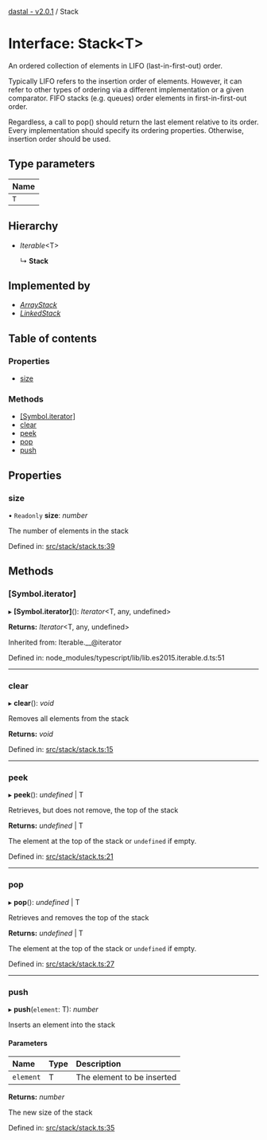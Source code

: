 [dastal - v2.0.1](../README.md) / Stack

# Interface: Stack<T\>

An ordered collection of elements in LIFO (last-in-first-out) order.

Typically LIFO refers to the insertion order of elements. However, it
can refer to other types of ordering via a different implementation or a given comparator.
FIFO stacks (e.g. queues) order elements in first-in-first-out order.

Regardless, a call to pop() should return the last element relative to its order.
Every implementation should specify its ordering properties. Otherwise, insertion order should be used.

## Type parameters

| Name |
| :------ |
| `T` |

## Hierarchy

- *Iterable*<T\>

  ↳ **Stack**

## Implemented by

- [*ArrayStack*](../classes/arraystack.md)
- [*LinkedStack*](../classes/linkedstack.md)

## Table of contents

### Properties

- [size](stack.md#size)

### Methods

- [[Symbol.iterator]](stack.md#[symbol.iterator])
- [clear](stack.md#clear)
- [peek](stack.md#peek)
- [pop](stack.md#pop)
- [push](stack.md#push)

## Properties

### size

• `Readonly` **size**: *number*

The number of elements in the stack

Defined in: [src/stack/stack.ts:39](https://github.com/havelessbemore/dastal/blob/c8bb6f5/src/stack/stack.ts#L39)

## Methods

### [Symbol.iterator]

▸ **[Symbol.iterator]**(): *Iterator*<T, any, undefined\>

**Returns:** *Iterator*<T, any, undefined\>

Inherited from: Iterable.\_\_@iterator

Defined in: node_modules/typescript/lib/lib.es2015.iterable.d.ts:51

___

### clear

▸ **clear**(): *void*

Removes all elements from the stack

**Returns:** *void*

Defined in: [src/stack/stack.ts:15](https://github.com/havelessbemore/dastal/blob/c8bb6f5/src/stack/stack.ts#L15)

___

### peek

▸ **peek**(): *undefined* \| T

Retrieves, but does not remove, the top of the stack

**Returns:** *undefined* \| T

The element at the top of the stack or `undefined` if empty.

Defined in: [src/stack/stack.ts:21](https://github.com/havelessbemore/dastal/blob/c8bb6f5/src/stack/stack.ts#L21)

___

### pop

▸ **pop**(): *undefined* \| T

Retrieves and removes the top of the stack

**Returns:** *undefined* \| T

The element at the top of the stack or `undefined` if empty.

Defined in: [src/stack/stack.ts:27](https://github.com/havelessbemore/dastal/blob/c8bb6f5/src/stack/stack.ts#L27)

___

### push

▸ **push**(`element`: T): *number*

Inserts an element into the stack

#### Parameters

| Name | Type | Description |
| :------ | :------ | :------ |
| `element` | T | The element to be inserted |

**Returns:** *number*

The new size of the stack

Defined in: [src/stack/stack.ts:35](https://github.com/havelessbemore/dastal/blob/c8bb6f5/src/stack/stack.ts#L35)

